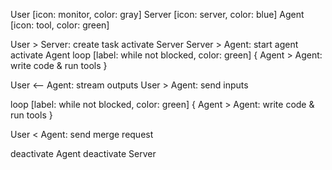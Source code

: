 User [icon: monitor, color: gray]
Server [icon: server, color: blue]
Agent [icon: tool, color: green]

User > Server: create task
activate Server
Server > Agent: start agent
activate Agent
loop [label: while not blocked, color: green] {
  Agent > Agent: write code & run tools
}

User <-- Agent: stream outputs
User > Agent: send inputs

loop [label: while not blocked, color: green] {
  Agent > Agent: write code & run tools
}

User < Agent: send merge request

deactivate Agent
deactivate Server
